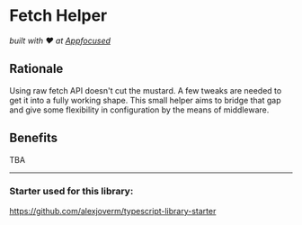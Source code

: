# Fetch Helper
_built with ❤️ at [Appfocused](https://www.appfocused.com)_

## Rationale

Using raw fetch API doesn't cut the mustard. A few tweaks are needed to get it into a fully working shape. This small helper aims to bridge that gap and give some flexibility in configuration by the means of middleware.

## Benefits

TBA

---

### Starter used for this library:

https://github.com/alexjoverm/typescript-library-starter
